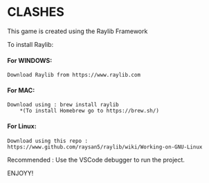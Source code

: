 # CLASHES

This game is created using the Raylib Framework

To install Raylib:

#### For WINDOWS:
    Download Raylib from https://www.raylib.com

#### For MAC:
    Download using : brew install raylib
        *(To install Homebrew go to https://brew.sh/)

#### For Linux:
    Download using this repo : https://www.github.com/raysan5/raylib/wiki/Working-on-GNU-Linux

Recommended : Use the VSCode debugger to run the project.

ENJOYY!